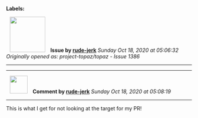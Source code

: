 **Labels:**



<a href="https://github.com/rude-jerk"><img src="https://avatars0.githubusercontent.com/u/9592857?v=4" width="96" height="96" hspace="10"></img></a> **Issue by [rude-jerk](https://github.com/rude-jerk)**
_Sunday Oct 18, 2020 at 05:06:32_
_Originally opened as: project-topaz/topaz - Issue 1386_

----




----
<a href="https://github.com/rude-jerk"><img src="https://avatars0.githubusercontent.com/u/9592857?v=4" width="48" height="48" hspace="10"></img></a> **Comment by [rude-jerk](https://github.com/rude-jerk)**
_Sunday Oct 18, 2020 at 05:08:19_

----

This is what I get for not looking at the target for my PR!
